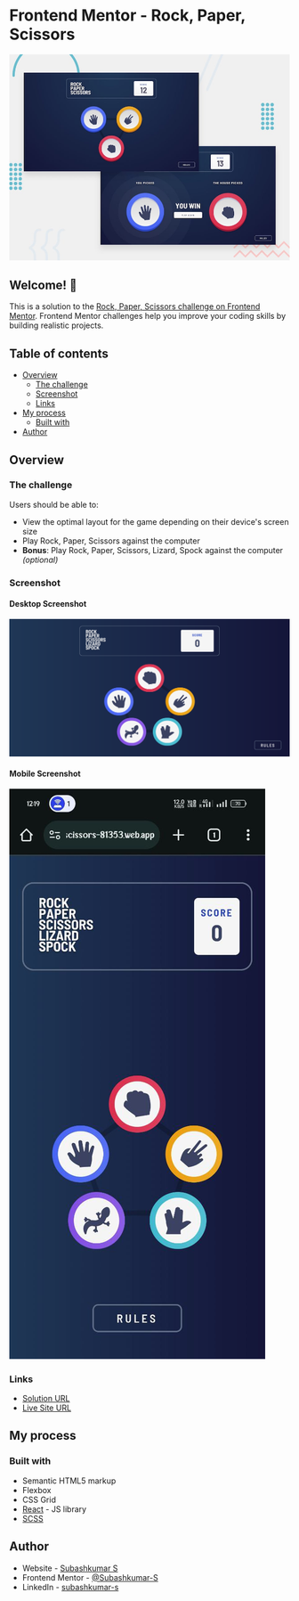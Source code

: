 # Frontend Mentor - Rock, Paper, Scissors

![Design preview for the Rock, Paper, Scissors coding challenge](./design/desktop-preview.jpg)

## Welcome! 👋

This is a solution to the [Rock, Paper, Scissors challenge on Frontend Mentor](https://www.frontendmentor.io/challenges/rock-paper-scissors-game-pTgwgvgH). Frontend Mentor challenges help you improve your coding skills by building realistic projects.

## Table of contents

- [Overview](#overview)
  - [The challenge](#the-challenge)
  - [Screenshot](#screenshot)
  - [Links](#links)
- [My process](#my-process)
  - [Built with](#built-with)
- [Author](#author)

## Overview

### The challenge

Users should be able to:

- View the optimal layout for the game depending on their device's screen size
- Play Rock, Paper, Scissors against the computer
- **Bonus**: Play Rock, Paper, Scissors, Lizard, Spock against the computer _(optional)_

### Screenshot

#### Desktop Screenshot

![](./screenshot/Rock_Paper_Scissors%20-%20Desktop.png)

#### Mobile Screenshot

![](./screenshot/Rock_Paper_Scissors_mobile.jpg)

### Links

- [Solution URL](https://github.com/Subashkumar-S/Rock-Paper-Scissors)
- [Live Site URL](https://rock-paper-scissors-81353.web.app/)

## My process

### Built with

- Semantic HTML5 markup
- Flexbox
- CSS Grid
- [React](https://reactjs.org/) - JS library
- [SCSS](https://sass-lang.com/)

## Author

- Website - [Subashkumar S](https://subashkumar-s.web.app)
- Frontend Mentor - [@Subashkumar-S](https://www.frontendmentor.io/profile/Subashkumar-S)
- LinkedIn - [subashkumar-s](https://www.linkedin.com/in/subashkumar-s)